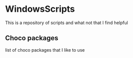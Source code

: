 # WindowsScripts

This is a repository of scripts and what not that I find helpful

## Choco packages

list of choco packages that I like to use
